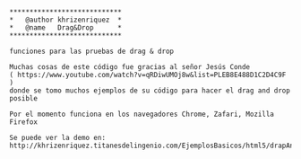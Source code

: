     ****************************
    *   @author khrizenriquez  *
    *   @name   Drag&Drop      *
    ****************************

    funciones para las pruebas de drag & drop

    Muchas cosas de este código fue gracias al señor Jesús Conde 
    ( https://www.youtube.com/watch?v=qRDiwUMOj8w&list=PLEB8E488D1C2D4C9F ) 
    donde se tomo muchos ejemplos de su código para hacer el drag and drop posible
    
    Por el momento funciona en los navegadores Chrome, Zafari, Mozilla Firefox
    
    Se puede ver la demo en: http://khrizenriquez.titanesdelingenio.com/EjemplosBasicos/html5/drapAndDrop/dragDrop.html